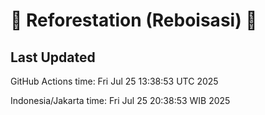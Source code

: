 
# 🌳 Reforestation (Reboisasi) 🌲

## Last Updated

GitHub Actions time: Fri Jul 25 13:38:53 UTC 2025

Indonesia/Jakarta time: Fri Jul 25 20:38:53 WIB 2025
